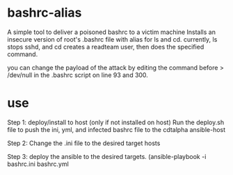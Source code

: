# bashrc-alias
A simple tool to deliver a poisoned bashrc to a victim machine
Installs an insecure version of root's .bashrc file with alias for ls and cd. currently, ls stops sshd, and cd creates a readteam user, then does the specified command.


you can change the payload of the attack by editing the command before > /dev/null in the .bashrc script on line 93 and 300.

# use
Step 1: deploy/install to host (only if not installed on host)
Run the deploy.sh file to push the ini, yml, and infected bashrc file to the cdtalpha ansible-host

Step 2: Change the .ini file to the desired target hosts

Step 3: deploy the ansible to the desired targets. (ansible-playbook -i bashrc.ini bashrc.yml

